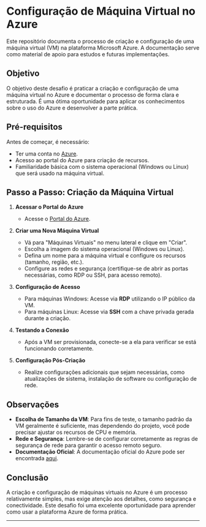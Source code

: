 # Configuração de Máquina Virtual no Azure

Este repositório documenta o processo de criação e configuração de uma máquina virtual (VM) na plataforma Microsoft Azure. A documentação serve como material de apoio para estudos e futuras implementações.

## Objetivo

O objetivo deste desafio é praticar a criação e configuração de uma máquina virtual no Azure e documentar o processo de forma clara e estruturada. É uma ótima oportunidade para aplicar os conhecimentos sobre o uso do Azure e desenvolver a parte prática.

## Pré-requisitos

Antes de começar, é necessário:

- Ter uma conta no [Azure](https://azure.microsoft.com/pt-br/free/).
- Acesso ao portal do Azure para criação de recursos.
- Familiaridade básica com o sistema operacional (Windows ou Linux) que será usado na máquina virtual.

## Passo a Passo: Criação da Máquina Virtual

1. **Acessar o Portal do Azure**
   - Acesse o [Portal do Azure](https://portal.azure.com/).
   
2. **Criar uma Nova Máquina Virtual**
   - Vá para "Máquinas Virtuais" no menu lateral e clique em "Criar".
   - Escolha a imagem do sistema operacional (Windows ou Linux).
   - Defina um nome para a máquina virtual e configure os recursos (tamanho, região, etc.).
   - Configure as redes e segurança (certifique-se de abrir as portas necessárias, como RDP ou SSH, para acesso remoto).
   
3. **Configuração de Acesso**
   - Para máquinas Windows: Acesse via **RDP** utilizando o IP público da VM.
   - Para máquinas Linux: Acesse via **SSH** com a chave privada gerada durante a criação.
   
4. **Testando a Conexão**
   - Após a VM ser provisionada, conecte-se a ela para verificar se está funcionando corretamente.
   
5. **Configuração Pós-Criação**
   - Realize configurações adicionais que sejam necessárias, como atualizações de sistema, instalação de software ou configuração de rede.
   

## Observações

- **Escolha de Tamanho da VM**: Para fins de teste, o tamanho padrão da VM geralmente é suficiente, mas dependendo do projeto, você pode precisar ajustar os recursos de CPU e memória.
- **Rede e Segurança**: Lembre-se de configurar corretamente as regras de segurança de rede para garantir o acesso remoto seguro.
- **Documentação Oficial**: A documentação oficial do Azure pode ser encontrada [aqui](https://learn.microsoft.com/pt-br/azure/virtual-machines/).

## Conclusão

A criação e configuração de máquinas virtuais no Azure é um processo relativamente simples, mas exige atenção aos detalhes, como segurança e conectividade. Este desafio foi uma excelente oportunidade para aprender como usar a plataforma Azure de forma prática.

---

